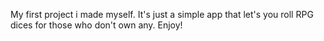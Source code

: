 My first project i made myself.
It's just a simple app that let's you roll RPG dices for those who don't own any.
Enjoy!
